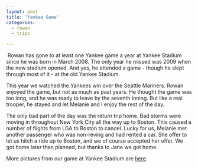 ```yaml
---
layout: post
title: 'Yankee Game'
categories:
  - rowan
  - trips

---
```


<a href="http://photos.thecave.com/Sports/Yankees-Game-Day-August-5-2012/24592870_NjzbJg"><img src="http://photos.thecave.com/Sports/Yankees-Game-Day-August-5-2012/i-gpjw7zB/0/Th/IMG0137-Th.jpg" alt="" border="0" class="alignleft" /></a>
Rowan has gone to at least one Yankee game a year at Yankee Stadium since he was born in March 2008. The only year he missed was 2009 when the new stadium opened. And yes, he attended a game - though he slept through most of it - at the old Yankee Stadium.

This year we watched the Yankees win over the Seattle Mariners. Rowan enjoyed the game, but not as much as past years. He thought the game was too long, and he was ready to leave by the seventh inning. But like a real trooper, he stayed and let Melanie and I enjoy the rest of the day.

The only bad part of the day was the return trip home. Bad storms were moving in throughout New York City all the way up to Boston. This caused a number of flights from LGA to Boston to cancel. Lucky for us, Melanie met another passenger who was non-reving and had rented a car. She offer to let us hitch a ride up to Boston, and we of course accepted her offer. We got home later than planned, but thanks to Jane we got home.

More pictures from our game at Yankee Stadium are <a href="http://photos.thecave.com/Sports/Yankees-Game-Day-August-5-2012/24592870_NjzbJg">here</a>.
